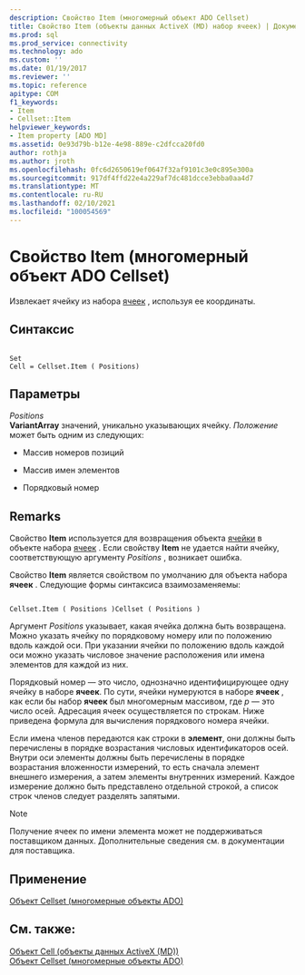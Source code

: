```yaml
---
description: Свойство Item (многомерный объект ADO Cellset)
title: Свойство Item (объекты данных ActiveX (MD) набор ячеек) | Документация Майкрософт
ms.prod: sql
ms.prod_service: connectivity
ms.technology: ado
ms.custom: ''
ms.date: 01/19/2017
ms.reviewer: ''
ms.topic: reference
apitype: COM
f1_keywords:
- Item
- Cellset::Item
helpviewer_keywords:
- Item property [ADO MD]
ms.assetid: 0e93d79b-b12e-4e98-889e-c2dfcca20fd0
author: rothja
ms.author: jroth
ms.openlocfilehash: 0fc6d2650619ef0647f32af9101c3e0c895e300a
ms.sourcegitcommit: 917df4ffd22e4a229af7dc481dcce3ebba0aa4d7
ms.translationtype: MT
ms.contentlocale: ru-RU
ms.lasthandoff: 02/10/2021
ms.locfileid: "100054569"
---
```

# <a name="item-property-ado-md-cellset"></a>Свойство Item (многомерный объект ADO Cellset)
Извлекает ячейку из набора [ячеек](./cellset-object-ado-md.md) , используя ее координаты.  
  
## <a name="syntax"></a>Синтаксис  
  
```  
  
Set  
Cell = Cellset.Item ( Positions)  
```  
  
## <a name="parameters"></a>Параметры  
 *Positions*  
 **VariantArray** значений, уникально указывающих ячейку. *Положение* может быть одним из следующих:  
  
-   Массив номеров позиций  
  
-   Массив имен элементов  
  
-   Порядковый номер  
  
## <a name="remarks"></a>Remarks  
 Свойство **Item** используется для возвращения объекта [ячейки](./cell-object-ado-md.md) в объекте набора [ячеек](./cellset-object-ado-md.md) . Если свойству **Item** не удается найти ячейку, соответствующую аргументу *Positions* , возникает ошибка.  
  
 Свойство **Item** является свойством по умолчанию для объекта набора **ячеек** . Следующие формы синтаксиса взаимозаменяемы:  
  
```  
  
Cellset.Item ( Positions )Cellset ( Positions )  
```  
  
 Аргумент *Positions* указывает, какая ячейка должна быть возвращена. Можно указать ячейку по порядковому номеру или по положению вдоль каждой оси. При указании ячейки по положению вдоль каждой оси можно указать числовое значение расположения или имена элементов для каждой из них.  
  
 Порядковый номер — это число, однозначно идентифицирующее одну ячейку в наборе **ячеек**. По сути, ячейки нумеруются в наборе **ячеек** , как если бы набор **ячеек** был многомерным массивом, где *p* — это число осей. Адресация ячеек осуществляется по строкам. Ниже приведена формула для вычисления порядкового номера ячейки.  
  
 Если имена членов передаются как строки в **элемент**, они должны быть перечислены в порядке возрастания числовых идентификаторов осей. Внутри оси элементы должны быть перечислены в порядке возрастания вложенности измерений, то есть сначала элемент внешнего измерения, а затем элементы внутренних измерений. Каждое измерение должно быть представлено отдельной строкой, а список строк членов следует разделять запятыми.  
  
> [!NOTE]
>  Получение ячеек по имени элемента может не поддерживаться поставщиком данных. Дополнительные сведения см. в документации для поставщика.  
  
## <a name="applies-to"></a>Применение  
 [Объект Cellset (многомерные объекты ADO)](./cellset-object-ado-md.md)  
  
## <a name="see-also"></a>См. также:  
 [Объект Cell (объекты данных ActiveX (MD))](./cell-object-ado-md.md)   
 [Объект Cellset (многомерные объекты ADO)](./cellset-object-ado-md.md)